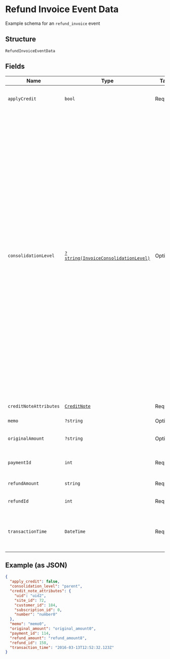 
# Refund Invoice Event Data

Example schema for an `refund_invoice` event

## Structure

`RefundInvoiceEventData`

## Fields

| Name | Type | Tags | Description | Getter | Setter |
|  --- | --- | --- | --- | --- | --- |
| `applyCredit` | `bool` | Required | If true, credit was created and applied it to the invoice. | getApplyCredit(): bool | setApplyCredit(bool applyCredit): void |
| `consolidationLevel` | [`?string(InvoiceConsolidationLevel)`](../../doc/models/invoice-consolidation-level.md) | Optional | Consolidation level of the invoice, which is applicable to invoice consolidation.  It will hold one of the following values:<br><br>* "none": A normal invoice with no consolidation.<br>* "child": An invoice segment which has been combined into a consolidated invoice.<br>* "parent": A consolidated invoice, whose contents are composed of invoice segments.<br><br>"Parent" invoices do not have lines of their own, but they have subtotals and totals which aggregate the member invoice segments.<br><br>See also the [invoice consolidation documentation](https://chargify.zendesk.com/hc/en-us/articles/4407746391835). | getConsolidationLevel(): ?string | setConsolidationLevel(?string consolidationLevel): void |
| `creditNoteAttributes` | [`CreditNote`](../../doc/models/credit-note.md) | Required | - | getCreditNoteAttributes(): CreditNote | setCreditNoteAttributes(CreditNote creditNoteAttributes): void |
| `memo` | `?string` | Optional | The refund memo. | getMemo(): ?string | setMemo(?string memo): void |
| `originalAmount` | `?string` | Optional | The full, original amount of the refund. | getOriginalAmount(): ?string | setOriginalAmount(?string originalAmount): void |
| `paymentId` | `int` | Required | The ID of the payment transaction to be refunded. | getPaymentId(): int | setPaymentId(int paymentId): void |
| `refundAmount` | `string` | Required | The amount of the refund. | getRefundAmount(): string | setRefundAmount(string refundAmount): void |
| `refundId` | `int` | Required | The ID of the refund transaction. | getRefundId(): int | setRefundId(int refundId): void |
| `transactionTime` | `DateTime` | Required | The time the refund was applied, in ISO 8601 format, i.e. "2019-06-07T17:20:06Z" | getTransactionTime(): \DateTime | setTransactionTime(\DateTime transactionTime): void |

## Example (as JSON)

```json
{
  "apply_credit": false,
  "consolidation_level": "parent",
  "credit_note_attributes": {
    "uid": "uid2",
    "site_id": 72,
    "customer_id": 184,
    "subscription_id": 0,
    "number": "number0"
  },
  "memo": "memo0",
  "original_amount": "original_amount0",
  "payment_id": 114,
  "refund_amount": "refund_amount8",
  "refund_id": 158,
  "transaction_time": "2016-03-13T12:52:32.123Z"
}
```

